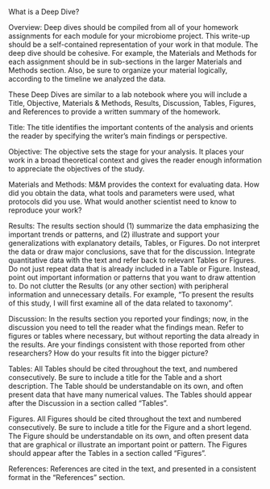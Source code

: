 What is a Deep Dive?

Overview: Deep dives should be compiled from all of your homework assignments for each module for your microbiome project. This write-up should be a self-contained representation of your work in that module. The deep dive should be cohesive. For example, the Materials and Methods for each assignment should be in sub-sections in the larger Materials and Methods section. Also, be sure to organize your material logically, according to the timeline we analyzed the data.

These Deep Dives are similar to a lab notebook where you will include a Title, Objective, Materials & Methods, Results, Discussion, Tables, Figures, and References to provide a written summary of the homework.


Title: The title identifies the important contents of the analysis and orients the reader by specifying the writer’s main findings or perspective.

Objective: The objective sets the stage for your analysis. It places your work in a broad theoretical context and gives the reader enough information to appreciate the objectives of the study.

Materials and Methods: M&M provides the context for evaluating data. How did you obtain the data, what tools and parameters were used, what protocols did you use. What would another scientist need to know to reproduce your work?

Results: The results section should (1) summarize the data emphasizing the important trends or patterns, and (2) illustrate and support your generalizations with explanatory details, Tables, or Figures. Do not interpret the data or draw major conclusions, save that for the discussion. Integrate quantitative data with the text and refer back to relevant Tables or Figures. Do not just repeat data that is already included in a Table or Figure. Instead, point out important information or patterns that you want to draw attention to. Do not clutter the Results (or any other section) with peripheral information and unnecessary details. For example, “To present the results of this study, I will first examine all of the data related to taxonomy”.

Discussion: In the results section you reported your findings; now, in the discussion you need to tell the reader what the findings mean. Refer to figures or tables where necessary, but without reporting the data already in the results. Are your findings consistent with those reported from other researchers? How do your results fit into the bigger picture?

Tables: All Tables should be cited throughout the text, and numbered consecutively. Be sure to include a title for the Table and a short description. The Table should be understandable on its own, and often present data that have many numerical values. The Tables should appear after the Discussion in a section called “Tables”.

Figures. All Figures should be cited throughout the text and numbered consecutively. Be sure to include a title for the Figure and a short legend. The Figure should be understandable on its own, and often present data that are graphical or illustrate an important point or pattern. The Figures should appear after the Tables in a section called “Figures”.

References: References are cited in the text, and presented in a consistent format in the “References” section.